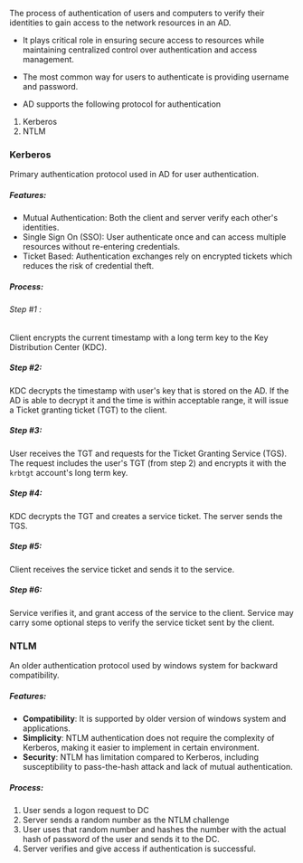 
The process of authentication of users and computers to verify their identities to gain access to the network resources in an AD. 

- It plays critical role in ensuring secure access to resources while maintaining centralized control over authentication and access management.
- The most common way for users to authenticate is providing username and password. 

- AD supports the following protocol for authentication
1. Kerberos
2. NTLM


### Kerberos 
Primary authentication protocol used in AD for user authentication. 
##### Features:
- Mutual Authentication: Both the client and server verify each other's identities. 
- Single Sign On (SSO): User authenticate once and can access multiple resources without re-entering credentials. 
- Ticket Based: Authentication exchanges rely on encrypted tickets which reduces the risk of credential theft. 

##### Process:

###### Step #1 :
Client encrypts the current timestamp with a long term key to the Key Distribution Center (KDC). 
##### Step #2:
KDC decrypts the timestamp with user's key that is stored on the AD. If the AD is able to decrypt it and the time is within acceptable range, it will issue a Ticket granting ticket (TGT) to the client. 

##### Step #3:
User receives the TGT and requests for the Ticket  Granting Service (TGS). The request includes the user's TGT (from step 2) and encrypts it with the `krbtgt` account's long term key. 

##### Step #4:
KDC decrypts the TGT and creates a service ticket. The server sends the TGS. 

##### Step #5:
Client receives the service ticket and sends it to the service. 

##### Step #6:
Service verifies it, and grant access of the service to the client. Service may carry some optional steps to verify the service ticket sent by the client. 



### NTLM
An older authentication protocol used by windows system for backward compatibility. 

##### Features:
- **Compatibility**: It is supported by older version of windows system and applications. 
- **Simplicity**: NTLM authentication does not require the complexity of Kerberos, making it easier to implement in certain environment. 
- **Security**: NTLM has limitation compared to Kerberos, including susceptibility to pass-the-hash attack and lack of mutual authentication. 

##### Process:

1. User sends a logon request to DC
2. Server sends a random number as the NTLM challenge
3. User uses that random number and hashes the number with the actual hash of password of the user and sends it to the DC. 
4. Server verifies and give access if authentication is successful. 





